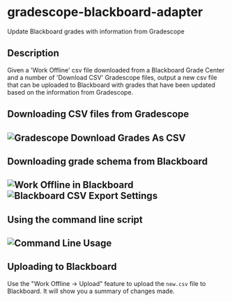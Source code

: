 # gradescope-blackboard-adapter
Update Blackboard grades with information from Gradescope

## Description
Given a 'Work Offline' csv file downloaded from a Blackboard Grade Center and a number of 'Download CSV' Gradescope files, 
output a new csv file that can be uploaded to Blackboard with grades that have been updated based on the information from Gradescope.

## Downloading CSV files from Gradescope
![Gradescope Download Grades As CSV](https://i.imgur.com/yPJyoyP.png)
---
## Downloading grade schema from Blackboard
![Work Offline in Blackboard](https://i.imgur.com/TjsPT2o.png)
![Blackboard CSV Export Settings](https://i.imgur.com/QMzUeio.png)
---
## Using the command line script
![Command Line Usage](https://i.imgur.com/p1NfDoJ.png)
---
## Uploading to Blackboard
Use the "Work Offline -> Upload" feature to upload the `new.csv` file to Blackboard. It will show you a summary of changes made.
